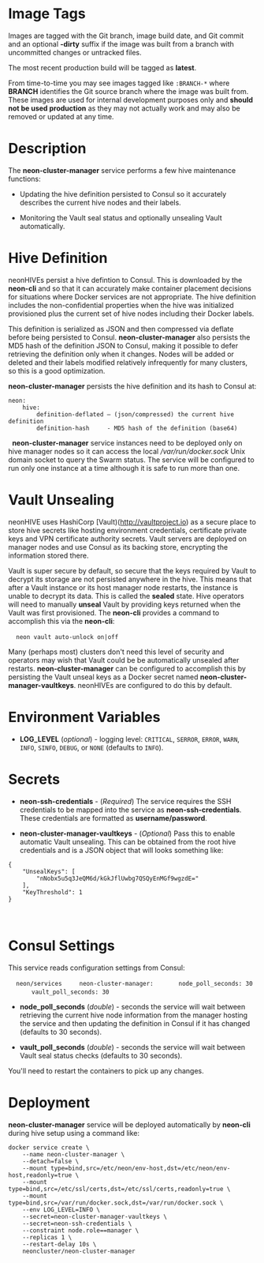 # Image Tags

Images are tagged with the Git branch, image build date, and Git commit and an optional **-dirty** suffix if the image was built from a branch with uncommitted changes or untracked files.

The most recent production build will be tagged as **latest**.

From time-to-time you may see images tagged like `:BRANCH-*` where **BRANCH** identifies the Git source branch where the image was built from.  These images are used for internal development purposes only and **should not be used production** as they may not actually work and may also be removed or updated at any time.

# Description

The **neon-cluster-manager** service performs a few hive maintenance functions:

* Updating the hive definition persisted to Consul so it accurately describes the current hive nodes and their labels.

* Monitoring the Vault seal status and optionally unsealing Vault automatically.

# Hive Definition

neonHIVEs persist a hive defintion to Consul.  This is downloaded by the **neon-cli** and so that it can accurately make container placement decisions for situations where Docker services are not appropriate.  The hive definition includes the non-confidential properties when the hive was initialized provisioned plus the current set of hive nodes including their Docker labels.

This definition is serialized as JSON and then compressed via deflate before being persisted to Consul.  **neon-cluster-manager** also persists the MD5 hash of the definition JSON to Consul, making it possible to defer retrieving the definition only when it changes.  Nodes will be added or deleted and their labels modified relatively infrequently for many clusters, so this is a good optimization.

**neon-cluster-manager** persists the hive definition and its hash to Consul at:
````
neon:
    hive:
        definition-deflated – (json/compressed) the current hive definition
        definition-hash     - MD5 hash of the definition (base64)
````
&nbsp;
**neon-cluster-manager** service instances need to be deployed only on hive manager nodes so it can access the local */var/run/docker.sock* Unix domain socket to query the Swarm status.  The service will be configured to run only one instance at a time although it is safe to run more than one.

# Vault Unsealing

neonHIVE uses HashiCorp [Vault)(http://vaultproject.io) as a secure place to store hive secrets like hosting environment credentials, certificate private keys and VPN certificate authority secrets.  Vault servers are deployed on manager nodes and use Consul as its backing store, encrypting the information stored there.

Vault is super secure by default, so secure that the keys required by Vault to decrypt its storage are not persisted anywhere in the hive.  This means that after a Vault instance or its host manager node restarts, the instance is unable to decrypt its data.  This is called the **sealed** state.  Hive operators will need to manually **unseal** Vault by providing keys returned when the Vault was first provisioned.  The **neon-cli** provides a command to accomplish this via the **neon-cli**:

&nbsp;&nbsp;&nbsp;&nbsp;`neon vault auto-unlock on|off`

Many (perhaps most) clusters don't need this level of security and operators may wish that Vault could be be automatically unsealed after restarts.  **neon-cluster-manager** can be configured to accomplish this by persisting the Vault unseal keys as a Docker secret named **neon-cluster-manager-vaultkeys**.  neonHIVEs are configured to do this by default.

# Environment Variables

* **LOG_LEVEL** (*optional*) - logging level: `CRITICAL`, `SERROR`, `ERROR`, `WARN`, `INFO`, `SINFO`, `DEBUG`, or `NONE` (defaults to `INFO`).

# Secrets

* **neon-ssh-credentials** - (*Required*) The service requires the SSH credentials to be mapped into the service as **neon-ssh-credentials**.  These credentials are formatted as **username/password**.

* **neon-cluster-manager-vaultkeys** - (*Optional*) Pass this to enable automatic Vault unsealing.  This can be obtained from the root hive credentials and is a JSON object that will looks something like:
````
{
    "UnsealKeys": [
        "nNobx5u5q3JeQM6d/kGkJflUwbg7QSQyEnMGf9wgzdE="
    ],
    "KeyThreshold": 1
}
````
&nbsp;

# Consul Settings

This service reads configuration settings from Consul:

&nbsp;&nbsp;&nbsp;&nbsp;`neon/services`
&nbsp;&nbsp;&nbsp;&nbsp;&nbsp;&nbsp;&nbsp;&nbsp;`neon-cluster-manager:`
&nbsp;&nbsp;&nbsp;&nbsp;&nbsp;&nbsp;&nbsp;&nbsp;&nbsp;&nbsp;&nbsp;&nbsp;`node_poll_seconds: 30`
&nbsp;&nbsp;&nbsp;&nbsp;&nbsp;&nbsp;&nbsp;&nbsp;&nbsp;&nbsp;&nbsp;&nbsp;`vault_poll_seconds: 30`

* **node_poll_seconds** (*double*) - seconds the service will wait between retrieving the current hive node information from the manager hosting the service and then updating the definition in Consul if it has changed (defaults to 30 seconds).

* **vault_poll_seconds** (*double*) - seconds the service will wait between Vault seal status checks (defaults to 30 seconds).

You'll need to restart the containers to pick up any changes.


# Deployment

**neon-cluster-manager** service will be deployed automatically by **neon-cli** during hive setup using a command like:

````
docker service create \
    --name neon-cluster-manager \
    --detach=false \
    --mount type=bind,src=/etc/neon/env-host,dst=/etc/neon/env-host,readonly=true \
    --mount type=bind,src=/etc/ssl/certs,dst=/etc/ssl/certs,readonly=true \
    --mount type=bind,src=/var/run/docker.sock,dst=/var/run/docker.sock \
    --env LOG_LEVEL=INFO \
    --secret=neon-cluster-manager-vaultkeys \
    --secret=neon-ssh-credentials \
    --constraint node.role==manager \
    --replicas 1 \
    --restart-delay 10s \
    neoncluster/neon-cluster-manager
````
